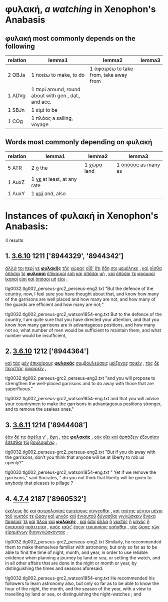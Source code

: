# φυλακή, *a watching*  in Xenophon's Anabasis
##  φυλακή most commonly depends on the following
| relation | lemma1 | lemma2 | lemma3  |
| --- | --- | --- | ---  |
| 2 OBJa | 1 ποιέω to make, to do | 1 ἀφαιρέω to take from, take away from | 
| 1 ADVg | 1 περί around, round about with gen., dat., and acc. | 
| 1 SBJn | 1 εἰμί to be | 
| 1 COg | 1 πλόος a sailing, voyage | 
## Words most commonly depending on φυλακή
| relation | lemma1 | lemma2 | lemma3  |
| --- | --- | --- | ---  |
| 5 ATR | 2 [ὁ](https://github.com/gregorycrane/CrosbySchaeffer2.0/tree/main/chaps/vocpassages/φυλακή-deps.md#-φυλακή-ATR-ὁ) the | 1 [χώρα](https://github.com/gregorycrane/CrosbySchaeffer2.0/tree/main/chaps/vocpassages/φυλακή-deps.md#-φυλακή-ATR-χώρα) land | 1 [ὁπόσος](https://github.com/gregorycrane/CrosbySchaeffer2.0/tree/main/chaps/vocpassages/φυλακή-deps.md#-φυλακή-ATR-ὁπόσος) as many as | 
| 1 AuxZ | 1 [γε](https://github.com/gregorycrane/CrosbySchaeffer2.0/tree/main/chaps/vocpassages/φυλακή-deps.md#-φυλακή-AuxZ-γε) at least, at any rate | 
| 1 AuxY | 1 [καί](https://github.com/gregorycrane/CrosbySchaeffer2.0/tree/main/chaps/vocpassages/φυλακή-deps.md#-φυλακή-AuxY-καί) and, also | 
# Instances of φυλακή in Xenophon's Anabasis:
4 results
## 1. [3.6.10](https://beyond-translation.perseus.org/reader/urn:cts:greekLit:tlg0032.002.perseus-grc2:3.6.10?mode=syntax-trees) 1211 ['8944329', '8944342']
[ἀλλά](https://atlas-test.fly.dev/morphology/lemmas/?lang=grc&q=ἀλλά "ἀλλά b-------- otherwise, but") [τοι](https://atlas-test.fly.dev/morphology/lemmas/?lang=grc&q=τοι "τοι d-------- let me tell you, surely, verily") [περί](https://atlas-test.fly.dev/morphology/lemmas/?lang=grc&q=περί "περί r-------- around, round about with gen., dat., and acc.") [γε](https://atlas-test.fly.dev/morphology/lemmas/?lang=grc&q=γε "γε d-------- at least, at any rate") **[φυλακῆς](https://atlas-test.fly.dev/morphology/lemmas/?lang=grc&q=φυλακή "φυλακή n-s---fg- a watching")** [τῆς](https://atlas-test.fly.dev/morphology/lemmas/?lang=grc&q=ὁ "ὁ l-s---fg- the") [χώρας](https://atlas-test.fly.dev/morphology/lemmas/?lang=grc&q=χώρα "χώρα n-s---fg- land") [οἶδ’](https://atlas-test.fly.dev/morphology/lemmas/?lang=grc&q=οἶδα "οἶδα v1sria--- to know") [ὅτι](https://atlas-test.fly.dev/morphology/lemmas/?lang=grc&q=ὅτι "ὅτι c-------- adv. + superl., as...as possible; ὅτι μή except") [ἤδη](https://atlas-test.fly.dev/morphology/lemmas/?lang=grc&q=ἤδη "ἤδη d-------- already") [σοι](https://atlas-test.fly.dev/morphology/lemmas/?lang=grc&q=σύ "σύ p-s---cd- you (personal pronoun)") [μεμέληκε](https://atlas-test.fly.dev/morphology/lemmas/?lang=grc&q=μέλω "μέλω v3sria--- to be an object of care") [,](https://atlas-test.fly.dev/morphology/lemmas/?lang=grc&q=, ", u-------- NoDef") [καὶ](https://atlas-test.fly.dev/morphology/lemmas/?lang=grc&q=καί "καί b-------- and, also") [οἶσθα](https://atlas-test.fly.dev/morphology/lemmas/?lang=grc&q=οἶδα "οἶδα v2sria--- to know") [ὁπόσαι](https://atlas-test.fly.dev/morphology/lemmas/?lang=grc&q=ὁπόσος "ὁπόσος p-p---fn- as many as") [τε](https://atlas-test.fly.dev/morphology/lemmas/?lang=grc&q=τε "τε b-------- and") **[φυλακαὶ](https://atlas-test.fly.dev/morphology/lemmas/?lang=grc&q=φυλακή "φυλακή n-p---fn- a watching")** [ἐπίκαιροί](https://atlas-test.fly.dev/morphology/lemmas/?lang=grc&q=ἐπίκαιρος "ἐπίκαιρος a-p---fn- in fit time") [εἰσι](https://atlas-test.fly.dev/morphology/lemmas/?lang=grc&q=εἰμί "εἰμί v3ppia--- to be") [καὶ](https://atlas-test.fly.dev/morphology/lemmas/?lang=grc&q=καί "καί b-------- and, also") [ὁπόσαι](https://atlas-test.fly.dev/morphology/lemmas/?lang=grc&q=ὁπόσος "ὁπόσος p-p---fn- as many as") [μή](https://atlas-test.fly.dev/morphology/lemmas/?lang=grc&q=μή "μή d-------- not") [,](https://atlas-test.fly.dev/morphology/lemmas/?lang=grc&q=, ", u-------- NoDef") [καὶ](https://atlas-test.fly.dev/morphology/lemmas/?lang=grc&q=καί "καί b-------- and, also") [ὁπόσοι](https://atlas-test.fly.dev/morphology/lemmas/?lang=grc&q=ὁπόσος "ὁπόσος p-p---mn- as many as") [τε](https://atlas-test.fly.dev/morphology/lemmas/?lang=grc&q=τε "τε b-------- and") [φρουροὶ](https://atlas-test.fly.dev/morphology/lemmas/?lang=grc&q=φρουρός "φρουρός n-p---mn- a watcher, guard") [ἱκανοί](https://atlas-test.fly.dev/morphology/lemmas/?lang=grc&q=ἱκανός "ἱκανός a-p---mn- becoming, befitting, sufficing") [εἰσι](https://atlas-test.fly.dev/morphology/lemmas/?lang=grc&q=εἰμί "εἰμί v3ppia--- to be") [καὶ](https://atlas-test.fly.dev/morphology/lemmas/?lang=grc&q=καί "καί b-------- and, also") [ὁπόσοι](https://atlas-test.fly.dev/morphology/lemmas/?lang=grc&q=ὁπόσος "ὁπόσος p-p---mn- as many as") [μή](https://atlas-test.fly.dev/morphology/lemmas/?lang=grc&q=μή "μή d-------- not") [εἰσι](https://atlas-test.fly.dev/morphology/lemmas/?lang=grc&q=εἰμί "εἰμί v3ppia--- to be") [·](https://atlas-test.fly.dev/morphology/lemmas/?lang=grc&q=· "· u-------- NoDef") 


tlg0032.tlg002_perseus-grc2_perseus-eng2.txt "But the defence of the country, now, I feel sure you have thought about that, and know how many of the garrisons are well placed and how many are not, and how many of the guards are efficient and how many are not;" 

tlg0032.tlg002_perseus-grc2_watson1854-eng.txt But to the defence of the country, I am quite sure that you have directed your attention, and that you know how many garrisons are in advantageous positions, and how many not so, what number of men would be sufficient to maintain them, and what number would be insufficient, 

## 2. [3.6.10](https://beyond-translation.perseus.org/reader/urn:cts:greekLit:tlg0032.002.perseus-grc2:3.6.10?mode=syntax-trees) 1212 ['8944364']
[καὶ](https://atlas-test.fly.dev/morphology/lemmas/?lang=grc&q=καί "καί b-------- and, also") [τὰς](https://atlas-test.fly.dev/morphology/lemmas/?lang=grc&q=ὁ "ὁ l-p---fa- the") [μὲν](https://atlas-test.fly.dev/morphology/lemmas/?lang=grc&q=μέν "μέν d-------- on the one hand, on the other hand") [ἐπικαίρους](https://atlas-test.fly.dev/morphology/lemmas/?lang=grc&q=ἐπίκαιρος "ἐπίκαιρος a-p---fa- in fit time") **[φυλακὰς](https://atlas-test.fly.dev/morphology/lemmas/?lang=grc&q=φυλακή "φυλακή n-p---fa- a watching")** [συμβουλεύσεις](https://atlas-test.fly.dev/morphology/lemmas/?lang=grc&q=συμβούλευσις "συμβούλευσις n-p---fa- advice") [μείζονας](https://atlas-test.fly.dev/morphology/lemmas/?lang=grc&q=μέγας "μέγας a-p---fac big, great") [ποιεῖν](https://atlas-test.fly.dev/morphology/lemmas/?lang=grc&q=ποιέω "ποιέω v--pna--- to make, to do") [,](https://atlas-test.fly.dev/morphology/lemmas/?lang=grc&q=, ", u-------- NoDef") [τὰς](https://atlas-test.fly.dev/morphology/lemmas/?lang=grc&q=ὁ "ὁ l-p---fa- the") [δὲ](https://atlas-test.fly.dev/morphology/lemmas/?lang=grc&q=δέ "δέ b-------- but") [περιττὰς](https://atlas-test.fly.dev/morphology/lemmas/?lang=grc&q=περισσός "περισσός a-p---fa- beyond the regular: extraordinary, superfluous, odd (number)") [ἀφαιρεῖν](https://atlas-test.fly.dev/morphology/lemmas/?lang=grc&q=ἀφαιρέω "ἀφαιρέω v--pna--- to take from, take away from") [.](https://atlas-test.fly.dev/morphology/lemmas/?lang=grc&q=. ". u-------- NoDef") 


tlg0032.tlg002_perseus-grc2_perseus-eng2.txt "and you will propose to strengthen the well-placed garrisons and to do away with those that are superfluous." 

tlg0032.tlg002_perseus-grc2_watson1854-eng.txt and that you will advise your countrymen to make the garrisons in advantageous positions stronger, and to remove the useless ones." 

## 3. [3.6.11](https://beyond-translation.perseus.org/reader/urn:cts:greekLit:tlg0032.002.perseus-grc2:3.6.11?mode=syntax-trees) 1214 ['8944408']
[ἐὰν](https://atlas-test.fly.dev/morphology/lemmas/?lang=grc&q=ἐάν "ἐάν c-------- if") [δέ](https://atlas-test.fly.dev/morphology/lemmas/?lang=grc&q=δέ "δέ b-------- but") [τις](https://atlas-test.fly.dev/morphology/lemmas/?lang=grc&q=τις "τις a-s---cn- any one, any thing, some one, some thing") [ἀφέλῃ](https://atlas-test.fly.dev/morphology/lemmas/?lang=grc&q=ἀφαιρέω "ἀφαιρέω v3sasa--- to take from, take away from") [γ’](https://atlas-test.fly.dev/morphology/lemmas/?lang=grc&q=γε "γε d-------- at least, at any rate") [,](https://atlas-test.fly.dev/morphology/lemmas/?lang=grc&q=, ", u-------- NoDef") [ἔφη](https://atlas-test.fly.dev/morphology/lemmas/?lang=grc&q=φημί "φημί v3siia--- to say, to claim") [,](https://atlas-test.fly.dev/morphology/lemmas/?lang=grc&q=, ", u-------- NoDef") [τὰς](https://atlas-test.fly.dev/morphology/lemmas/?lang=grc&q=ὁ "ὁ l-p---fa- the") **[φυλακάς](https://atlas-test.fly.dev/morphology/lemmas/?lang=grc&q=φυλακή "φυλακή n-p---fa- a watching")** [,](https://atlas-test.fly.dev/morphology/lemmas/?lang=grc&q=, ", u-------- NoDef") [οὐκ](https://atlas-test.fly.dev/morphology/lemmas/?lang=grc&q=οὐ "οὐ d-------- not") [οἴει](https://atlas-test.fly.dev/morphology/lemmas/?lang=grc&q=οἴομαι "οἴομαι v2spie--- to suppose, think, deem, imagine") [καὶ](https://atlas-test.fly.dev/morphology/lemmas/?lang=grc&q=καί "καί b-------- and, also") [ἁρπάζειν](https://atlas-test.fly.dev/morphology/lemmas/?lang=grc&q=ἁρπάζω "ἁρπάζω v--pna--- to snatch away, carry off") [ἐξουσίαν](https://atlas-test.fly.dev/morphology/lemmas/?lang=grc&q=ἐξουσία "ἐξουσία n-s---fa- power") [ἔσεσθαι](https://atlas-test.fly.dev/morphology/lemmas/?lang=grc&q=εἰμί "εἰμί v--fnm--- to be") [τῷ](https://atlas-test.fly.dev/morphology/lemmas/?lang=grc&q=ὁ "ὁ l-s---md- the") [βουλομένῳ](https://atlas-test.fly.dev/morphology/lemmas/?lang=grc&q=βούλομαι "βούλομαι v-sppemd- to will, wish, be willing") [;](https://atlas-test.fly.dev/morphology/lemmas/?lang=grc&q=; "; u-------- NoDef") 


tlg0032.tlg002_perseus-grc2_perseus-eng2.txt "But if you do away with the garrisons, don’t you think that anyone will be at liberty to rob us openly?" 

tlg0032.tlg002_perseus-grc2_watson1854-eng.txt " Yet if we remove the garrisons," said Socrates, " do you not think that liberty will be given to anybody that pleases to pillage ? 

## 4. [4.7.4](https://beyond-translation.perseus.org/reader/urn:cts:greekLit:tlg0032.002.perseus-grc2:4.7.4?mode=syntax-trees) 2187 ['8960532']
[ἐκέλευε](https://atlas-test.fly.dev/morphology/lemmas/?lang=grc&q=κελεύω "κελεύω v3siia--- to urge") [δὲ](https://atlas-test.fly.dev/morphology/lemmas/?lang=grc&q=δέ "δέ b-------- but") [καὶ](https://atlas-test.fly.dev/morphology/lemmas/?lang=grc&q=καί "καί b-------- and, also") [ἀστρολογίας](https://atlas-test.fly.dev/morphology/lemmas/?lang=grc&q=ἀστρολογία "ἀστρολογία n-p---fa- astronomy") [ἐμπείρους](https://atlas-test.fly.dev/morphology/lemmas/?lang=grc&q=ἔμπειρος "ἔμπειρος a-p---fa- experienced") [γίγνεσθαι](https://atlas-test.fly.dev/morphology/lemmas/?lang=grc&q=γίγνομαι "γίγνομαι v--pne--- become, be born") [,](https://atlas-test.fly.dev/morphology/lemmas/?lang=grc&q=, ", u-------- NoDef") [καὶ](https://atlas-test.fly.dev/morphology/lemmas/?lang=grc&q=καί "καί b-------- and, also") [ταύτης](https://atlas-test.fly.dev/morphology/lemmas/?lang=grc&q=οὗτος "οὗτος a-s---fg- this; that") [μέντοι](https://atlas-test.fly.dev/morphology/lemmas/?lang=grc&q=μέντοι "μέντοι d-------- however, nevertheless; of course (answers)") [μέχρι](https://atlas-test.fly.dev/morphology/lemmas/?lang=grc&q=μέχρι "μέχρι r-------- until (prep. and conj. w. aor.), as long as (conj. w. pres.)") [τοῦ](https://atlas-test.fly.dev/morphology/lemmas/?lang=grc&q=ὁ "ὁ l-s---mg- the") [νυκτός](https://atlas-test.fly.dev/morphology/lemmas/?lang=grc&q=νύξ "νύξ n-s---fg- the night") [τε](https://atlas-test.fly.dev/morphology/lemmas/?lang=grc&q=τε "τε b-------- and") [ὥραν](https://atlas-test.fly.dev/morphology/lemmas/?lang=grc&q=ὥρα "ὥρα n-s---fa- [sacrificial victim]") [καὶ](https://atlas-test.fly.dev/morphology/lemmas/?lang=grc&q=καί "καί b-------- and, also") [μηνὸς](https://atlas-test.fly.dev/morphology/lemmas/?lang=grc&q=μείς "μείς n-s---mg- a month; crescent moon") [καὶ](https://atlas-test.fly.dev/morphology/lemmas/?lang=grc&q=καί "καί b-------- and, also") [ἐνιαυτοῦ](https://atlas-test.fly.dev/morphology/lemmas/?lang=grc&q=ἐνιαυτός "ἐνιαυτός n-s---mg- year") [δύνασθαι](https://atlas-test.fly.dev/morphology/lemmas/?lang=grc&q=δύναμαι "δύναμαι v--pne--- to be able, capable, strong enough") [γιγνώσκειν](https://atlas-test.fly.dev/morphology/lemmas/?lang=grc&q=γιγνώσκω "γιγνώσκω v--pna--- to learn to know, to perceive, mark, learn") [ἕνεκα](https://atlas-test.fly.dev/morphology/lemmas/?lang=grc&q=ἕνεκα "ἕνεκα r-------- on account of, for the sake of, because of, for") [πορείας](https://atlas-test.fly.dev/morphology/lemmas/?lang=grc&q=πορεία "πορεία n-s---fg- a walking, mode of walking") [τε](https://atlas-test.fly.dev/morphology/lemmas/?lang=grc&q=τε "τε b-------- and") [καὶ](https://atlas-test.fly.dev/morphology/lemmas/?lang=grc&q=καί "καί b-------- and, also") [πλοῦ](https://atlas-test.fly.dev/morphology/lemmas/?lang=grc&q=πλόος "πλόος n-s---mg- a sailing, voyage") [καὶ](https://atlas-test.fly.dev/morphology/lemmas/?lang=grc&q=καί "καί b-------- and, also") **[φυλακῆς](https://atlas-test.fly.dev/morphology/lemmas/?lang=grc&q=φυλακή "φυλακή n-s---fg- a watching")** [,](https://atlas-test.fly.dev/morphology/lemmas/?lang=grc&q=, ", u-------- NoDef") [καὶ](https://atlas-test.fly.dev/morphology/lemmas/?lang=grc&q=καί "καί b-------- and, also") [ὅσα](https://atlas-test.fly.dev/morphology/lemmas/?lang=grc&q=ὅσος "ὅσος p-p---na- as much/many as") [ἄλλα](https://atlas-test.fly.dev/morphology/lemmas/?lang=grc&q=ἄλλος "ἄλλος a-p---na- other, another") [ἢ](https://atlas-test.fly.dev/morphology/lemmas/?lang=grc&q=ἤ "ἤ b-------- either..or; than") [νυκτὸς](https://atlas-test.fly.dev/morphology/lemmas/?lang=grc&q=νύξ "νύξ n-s---fg- the night") [ἢ](https://atlas-test.fly.dev/morphology/lemmas/?lang=grc&q=ἤ "ἤ b-------- either..or; than") [μηνὸς](https://atlas-test.fly.dev/morphology/lemmas/?lang=grc&q=μείς "μείς n-s---mg- a month; crescent moon") [ἢ](https://atlas-test.fly.dev/morphology/lemmas/?lang=grc&q=ἤ "ἤ b-------- either..or; than") [ἐνιαυτοῦ](https://atlas-test.fly.dev/morphology/lemmas/?lang=grc&q=ἐνιαυτός "ἐνιαυτός n-s---mg- year") [πράττεται](https://atlas-test.fly.dev/morphology/lemmas/?lang=grc&q=πράσσω "πράσσω v3spie--- do, (w. adv) fare, (mid.) charge payment") [,](https://atlas-test.fly.dev/morphology/lemmas/?lang=grc&q=, ", u-------- NoDef") [πρὸς](https://atlas-test.fly.dev/morphology/lemmas/?lang=grc&q=πρός "πρός r-------- (w. gen.) from; (w. dat.) at, near, in addition to; (w. acc.) to, toward, regarding") [ταῦτ’](https://atlas-test.fly.dev/morphology/lemmas/?lang=grc&q=οὗτος "οὗτος a-p---na- this; that") [ἔχειν](https://atlas-test.fly.dev/morphology/lemmas/?lang=grc&q=ἔχω "ἔχω v--pna--- have, hold; be able; (+ adv.) be; (mid.) cling to, be next to (+ gen.)") [τεκμηρίοις](https://atlas-test.fly.dev/morphology/lemmas/?lang=grc&q=τεκμήριον "τεκμήριον n-p---nd- a sure sign") [χρῆσθαι](https://atlas-test.fly.dev/morphology/lemmas/?lang=grc&q=χράω "χράω v--pne--- to fall upon, attack, assail") [,](https://atlas-test.fly.dev/morphology/lemmas/?lang=grc&q=, ", u-------- NoDef") [τὰς](https://atlas-test.fly.dev/morphology/lemmas/?lang=grc&q=ὁ "ὁ l-p---fa- the") [ὥρας](https://atlas-test.fly.dev/morphology/lemmas/?lang=grc&q=ὥρα "ὥρα n-p---fa- [sacrificial victim]") [τῶν](https://atlas-test.fly.dev/morphology/lemmas/?lang=grc&q=ὁ "ὁ l-p---ng- the") [εἰρημένων](https://atlas-test.fly.dev/morphology/lemmas/?lang=grc&q=λέγω "λέγω v-prpeng- to say, tell, speak; epic and arch.: pick, gather") [διαγιγνώσκοντας](https://atlas-test.fly.dev/morphology/lemmas/?lang=grc&q=διαγιγνώσκω "διαγιγνώσκω v-pppama- to distinguish, discern") [·](https://atlas-test.fly.dev/morphology/lemmas/?lang=grc&q=· "· u-------- NoDef") 


tlg0032.tlg002_perseus-grc2_perseus-eng2.txt Similarly, he recommended them to make themselves familiar with astronomy, but only so far as to be able to find the time of night, month, and year, in order to use reliable evidence when planning a journey by land or sea, or setting the watch, and in all other affairs that are done in the night or month or year, by distinguishing the times and seasons aforesaid. 

tlg0032.tlg002_perseus-grc2_watson1854-eng.txt He recommended his followers to learn astronomy also, but only so far as to be able to know the hour of the night, the month, and the season of the year, with a view to travelling by land or sea, or distinguishing the night-watches ; and 

